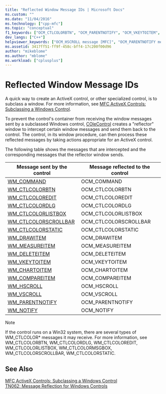 ```yaml
---
title: "Reflected Window Message IDs | Microsoft Docs"
ms.custom: ""
ms.date: "11/04/2016"
ms.technology: ["cpp-mfc"]
ms.topic: "conceptual"
f1_keywords: ["OCM_CTLCOLORBTN", "OCM_PARENTNOTIFY", "OCM_VKEYTOITEM", "OCM_CTLCOLORSTATIC", "OCM_HSCROLL", "OCM_CHARTOITEM", "OCM_DRAWITEM", "OCM_MEASUREITEM", "OCM_COMPAREITEM", "OCM_COMMAND", "OCM_NOTIFY", "OCM_CTLCOLORMSGBOX", "OCM_DELETEITEM", "OCM_CTLCOLORLISTBOX", "OCM_CTLCOLORDLG", "OCM_CTLCOLOREDIT", "OCM_CTLCOLORSCROLLBAR", "OCM_VSCROLL", "OCM_CTLCOLOR"]
dev_langs: ["C++"]
helpviewer_keywords: ["OCM_HSCROLL message [MFC]", "OCM_PARENTNOTIFY message [MFC]", "messages, reflected", "reflected messages, window message Ids", "OCM_CTLCOLORDLG message [MFC]", "OCM_COMMAND message [MFC]", "OCM_CTLCOLORMSGBOX message [MFC]", "OCM_COMPAREITEM message [MFC]", "OCM_DRAWITEM message [MFC]", "OCM_VSCROLL message [MFC]", "OCM_CTLCOLOREDIT message [MFC]", "OCM_VKEYTOITEM message [MFC]", "OCM_CHARTOITEM message [MFC]", "OCM_CTLCOLORBTN message [MFC]", "OCM_CTLCOLORSTATIC message [MFC]", "OCM_MEASUREITEM message [MFC]", "OCM_CTLCOLOR message [MFC]", "OCM_CTLCOLORSCROLLBAR message [MFC]", "OCM_ messages", "OCM_DELETEITEM message [MFC]", "OCM_CTLCOLORLISTBOX message [MFC]", "OCM_NOTIFY message [MFC]", "reflected messages"]
ms.assetid: 3417ff51-ff9f-458c-bff4-17c200f00d96
author: "mikeblome"
ms.author: "mblome"
ms.workload: ["cplusplus"]
---
```

# Reflected Window Message IDs
A quick way to create an ActiveX control, or other specialized control, is to subclass a window. For more information, see [MFC ActiveX Controls: Subclassing a Windows Control](../mfc/mfc-activex-controls-subclassing-a-windows-control.md).  
  
 To prevent the control's container from receiving the window messages sent by a subclassed Windows control, [COleControl](../mfc/reference/colecontrol-class.md) creates a "reflector" window to intercept certain window messages and send them back to the control. The control, in its window procedure, can then process these reflected messages by taking actions appropriate for an ActiveX control.  
  
 The following table shows the messages that are intercepted and the corresponding messages that the reflector window sends.  
  
|Message sent by the control|Message reflected to the control|  
|---------------------------------|--------------------------------------|  
|[WM_COMMAND](http://msdn.microsoft.com/library/windows/desktop/ms647591)|OCM_COMMAND|  
|[WM_CTLCOLORBTN](http://msdn.microsoft.com/library/windows/desktop/bb761849)|OCM_CTLCOLORBTN|  
|[WM_CTLCOLOREDIT](http://msdn.microsoft.com/library/windows/desktop/bb761691)|OCM_CTLCOLOREDIT|  
|[WM_CTLCOLORDLG](http://msdn.microsoft.com/library/windows/desktop/ms645417)|OCM_CTLCOLORDLG|  
|[WM_CTLCOLORLISTBOX](http://msdn.microsoft.com/library/windows/desktop/bb761360)|OCM_CTLCOLORLISTBOX|  
|[WM_CTLCOLORSCROLLBAR](http://msdn.microsoft.com/library/windows/desktop/bb787573)|OCM_CTLCOLORSCROLLBAR|  
|[WM_CTLCOLORSTATIC](http://msdn.microsoft.com/library/windows/desktop/bb787524)|OCM_CTLCOLORSTATIC|  
|[WM_DRAWITEM](http://msdn.microsoft.com/library/windows/desktop/bb775923)|OCM_DRAWITEM|  
|[WM_MEASUREITEM](http://msdn.microsoft.com/library/windows/desktop/bb775925)|OCM_MEASUREITEM|  
|[WM_DELETEITEM](http://msdn.microsoft.com/library/windows/desktop/bb761362)|OCM_DELETEITEM|  
|[WM_VKEYTOITEM](http://msdn.microsoft.com/library/windows/desktop/bb761364)|OCM_VKEYTOITEM|  
|[WM_CHARTOITEM](http://msdn.microsoft.com/library/windows/desktop/bb761358)|OCM_CHARTOITEM|  
|[WM_COMPAREITEM](http://msdn.microsoft.com/library/windows/desktop/bb775921)|OCM_COMPAREITEM|  
|[WM_HSCROLL](http://msdn.microsoft.com/library/windows/desktop/bb787575)|OCM_HSCROLL|  
|[WM_VSCROLL](http://msdn.microsoft.com/library/windows/desktop/bb787577)|OCM_VSCROLL|  
|[WM_PARENTNOTIFY](https://msdn.microsoft.com/library/ms632638.aspx)|OCM_PARENTNOTIFY|  
|[WM_NOTIFY](http://msdn.microsoft.com/library/windows/desktop/bb775583)|OCM_NOTIFY|  
  
> [!NOTE]
>  If the control runs on a Win32 system, there are several types of WM_CTLCOLOR\* messages it may receive. For more information, see WM_CTLCOLORBTN, WM_CTLCOLORDLG, WM_CTLCOLOREDIT, WM_CTLCOLORLISTBOX, WM_CTLCOLORMSGBOX, WM_CTLCOLORSCROLLBAR, WM_CTLCOLORSTATIC.  
  
## See Also  
 [MFC ActiveX Controls: Subclassing a Windows Control](../mfc/mfc-activex-controls-subclassing-a-windows-control.md)   
 [TN062: Message Reflection for Windows Controls](../mfc/tn062-message-reflection-for-windows-controls.md)

